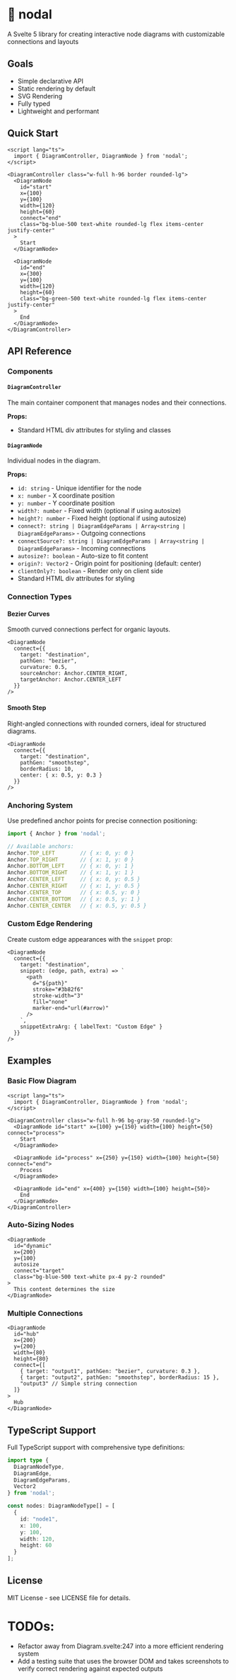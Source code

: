 # 🦔 nodal

A Svelte 5 library for creating interactive node diagrams with customizable connections and layouts

## Goals
- Simple declarative API
- Static rendering by default
- SVG Rendering
- Fully typed
- Lightweight and performant

## Quick Start

```svelte
<script lang="ts">
  import { DiagramController, DiagramNode } from 'nodal';
</script>

<DiagramController class="w-full h-96 border rounded-lg">
  <DiagramNode
    id="start"
    x={100}
    y={100}
    width={120}
    height={60}
    connect="end"
    class="bg-blue-500 text-white rounded-lg flex items-center justify-center"
  >
    Start
  </DiagramNode>

  <DiagramNode
    id="end"
    x={300}
    y={100}
    width={120}
    height={60}
    class="bg-green-500 text-white rounded-lg flex items-center justify-center"
  >
    End
  </DiagramNode>
</DiagramController>
```

## API Reference

### Components

#### `DiagramController`
The main container component that manages nodes and their connections.

**Props:**
- Standard HTML div attributes for styling and classes

#### `DiagramNode`
Individual nodes in the diagram.

**Props:**
- `id: string` - Unique identifier for the node
- `x: number` - X coordinate position
- `y: number` - Y coordinate position
- `width?: number` - Fixed width (optional if using autosize)
- `height?: number` - Fixed height (optional if using autosize)
- `connect?: string | DiagramEdgeParams | Array<string | DiagramEdgeParams>` - Outgoing connections
- `connectSource?: string | DiagramEdgeParams | Array<string | DiagramEdgeParams>` - Incoming connections
- `autosize?: boolean` - Auto-size to fit content
- `origin?: Vector2` - Origin point for positioning (default: center)
- `clientOnly?: boolean` - Render only on client side
- Standard HTML div attributes for styling

### Connection Types

#### Bezier Curves
Smooth curved connections perfect for organic layouts.

```svelte
<DiagramNode
  connect={{
    target: "destination",
    pathGen: "bezier",
    curvature: 0.5,
    sourceAnchor: Anchor.CENTER_RIGHT,
    targetAnchor: Anchor.CENTER_LEFT
  }}
/>
```

#### Smooth Step
Right-angled connections with rounded corners, ideal for structured diagrams.

```svelte
<DiagramNode
  connect={{
    target: "destination",
    pathGen: "smoothstep",
    borderRadius: 10,
    center: { x: 0.5, y: 0.3 }
  }}
/>
```

### Anchoring System

Use predefined anchor points for precise connection positioning:

```ts
import { Anchor } from 'nodal';

// Available anchors:
Anchor.TOP_LEFT        // { x: 0, y: 0 }
Anchor.TOP_RIGHT       // { x: 1, y: 0 }
Anchor.BOTTOM_LEFT     // { x: 0, y: 1 }
Anchor.BOTTOM_RIGHT    // { x: 1, y: 1 }
Anchor.CENTER_LEFT     // { x: 0, y: 0.5 }
Anchor.CENTER_RIGHT    // { x: 1, y: 0.5 }
Anchor.CENTER_TOP      // { x: 0.5, y: 0 }
Anchor.CENTER_BOTTOM   // { x: 0.5, y: 1 }
Anchor.CENTER_CENTER   // { x: 0.5, y: 0.5 }
```

### Custom Edge Rendering

Create custom edge appearances with the `snippet` prop:

```svelte
<DiagramNode
  connect={{
    target: "destination",
    snippet: (edge, path, extra) => `
      <path
        d="${path}"
        stroke="#3b82f6"
        stroke-width="3"
        fill="none"
        marker-end="url(#arrow)"
      />
    `,
    snippetExtraArg: { labelText: "Custom Edge" }
  }}
/>
```

## Examples

### Basic Flow Diagram
```svelte
<script lang="ts">
  import { DiagramController, DiagramNode } from 'nodal';
</script>

<DiagramController class="w-full h-96 bg-gray-50 rounded-lg">
  <DiagramNode id="start" x={100} y={150} width={100} height={50} connect="process">
    Start
  </DiagramNode>

  <DiagramNode id="process" x={250} y={150} width={100} height={50} connect="end">
    Process
  </DiagramNode>

  <DiagramNode id="end" x={400} y={150} width={100} height={50}>
    End
  </DiagramNode>
</DiagramController>
```

### Auto-Sizing Nodes
```svelte
<DiagramNode
  id="dynamic"
  x={200}
  y={100}
  autosize
  connect="target"
  class="bg-blue-500 text-white px-4 py-2 rounded"
>
  This content determines the size
</DiagramNode>
```

### Multiple Connections
```svelte
<DiagramNode
  id="hub"
  x={200}
  y={200}
  width={80}
  height={80}
  connect={[
    { target: "output1", pathGen: "bezier", curvature: 0.3 },
    { target: "output2", pathGen: "smoothstep", borderRadius: 15 },
    "output3" // Simple string connection
  ]}
>
  Hub
</DiagramNode>
```

## TypeScript Support

Full TypeScript support with comprehensive type definitions:

```ts
import type {
  DiagramNodeType,
  DiagramEdge,
  DiagramEdgeParams,
  Vector2
} from 'nodal';

const nodes: DiagramNodeType[] = [
  {
    id: "node1",
    x: 100,
    y: 100,
    width: 120,
    height: 60
  }
];
```

## License

MIT License - see LICENSE file for details.


# TODOs:
- Refactor away from Diagram.svelte:247 into a more efficient rendering system
- Add a testing suite that uses the browser DOM and takes screenshots to verify correct rendering against expected outputs
